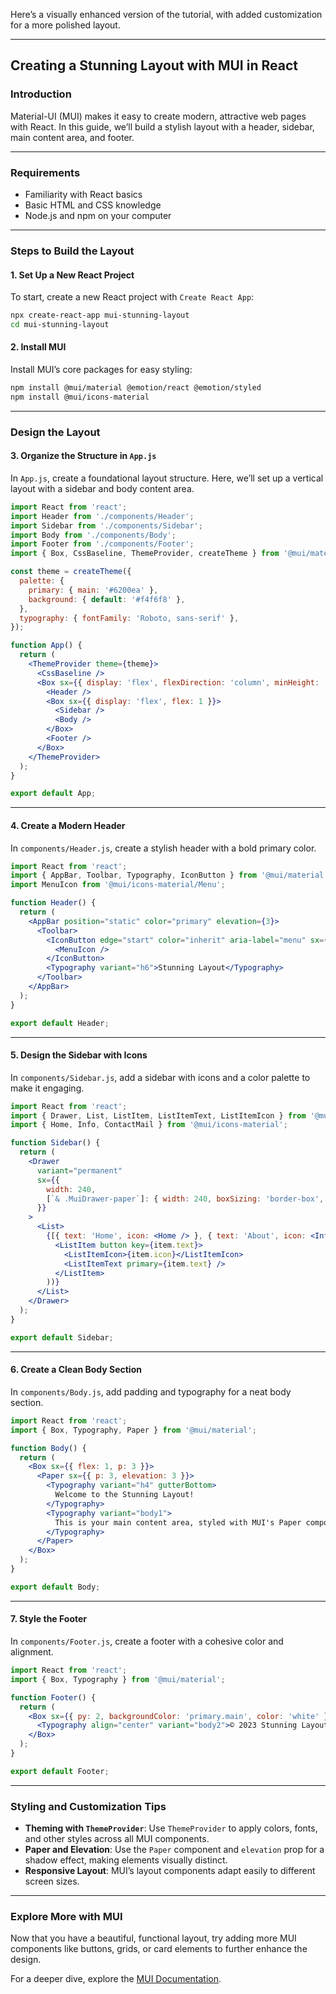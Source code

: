 Here’s a visually enhanced version of the tutorial, with added customization for a more polished layout.

---

## **Creating a Stunning Layout with MUI in React**

### **Introduction**
Material-UI (MUI) makes it easy to create modern, attractive web pages with React. In this guide, we’ll build a stylish layout with a header, sidebar, main content area, and footer. 

---

### **Requirements**
- Familiarity with React basics
- Basic HTML and CSS knowledge
- Node.js and npm on your computer

---

### **Steps to Build the Layout**

#### **1. Set Up a New React Project**
To start, create a new React project with `Create React App`:

```bash
npx create-react-app mui-stunning-layout
cd mui-stunning-layout
```

#### **2. Install MUI**
Install MUI’s core packages for easy styling:

```bash
npm install @mui/material @emotion/react @emotion/styled
npm install @mui/icons-material

```

---

### **Design the Layout**

#### **3. Organize the Structure in `App.js`**
In `App.js`, create a foundational layout structure. Here, we’ll set up a vertical layout with a sidebar and body content area.

```jsx
import React from 'react';
import Header from './components/Header';
import Sidebar from './components/Sidebar';
import Body from './components/Body';
import Footer from './components/Footer';
import { Box, CssBaseline, ThemeProvider, createTheme } from '@mui/material';

const theme = createTheme({
  palette: {
    primary: { main: '#6200ea' },
    background: { default: '#f4f6f8' },
  },
  typography: { fontFamily: 'Roboto, sans-serif' },
});

function App() {
  return (
    <ThemeProvider theme={theme}>
      <CssBaseline />
      <Box sx={{ display: 'flex', flexDirection: 'column', minHeight: '100vh' }}>
        <Header />
        <Box sx={{ display: 'flex', flex: 1 }}>
          <Sidebar />
          <Body />
        </Box>
        <Footer />
      </Box>
    </ThemeProvider>
  );
}

export default App;
```

---

#### **4. Create a Modern Header**
In `components/Header.js`, create a stylish header with a bold primary color.

```jsx
import React from 'react';
import { AppBar, Toolbar, Typography, IconButton } from '@mui/material';
import MenuIcon from '@mui/icons-material/Menu';

function Header() {
  return (
    <AppBar position="static" color="primary" elevation={3}>
      <Toolbar>
        <IconButton edge="start" color="inherit" aria-label="menu" sx={{ mr: 2 }}>
          <MenuIcon />
        </IconButton>
        <Typography variant="h6">Stunning Layout</Typography>
      </Toolbar>
    </AppBar>
  );
}

export default Header;
```

---

#### **5. Design the Sidebar with Icons**
In `components/Sidebar.js`, add a sidebar with icons and a color palette to make it engaging.

```jsx
import React from 'react';
import { Drawer, List, ListItem, ListItemText, ListItemIcon } from '@mui/material';
import { Home, Info, ContactMail } from '@mui/icons-material';

function Sidebar() {
  return (
    <Drawer
      variant="permanent"
      sx={{
        width: 240,
        [`& .MuiDrawer-paper`]: { width: 240, boxSizing: 'border-box', backgroundColor: '#f4f6f8' },
      }}
    >
      <List>
        {[{ text: 'Home', icon: <Home /> }, { text: 'About', icon: <Info /> }, { text: 'Contact', icon: <ContactMail /> }].map((item, index) => (
          <ListItem button key={item.text}>
            <ListItemIcon>{item.icon}</ListItemIcon>
            <ListItemText primary={item.text} />
          </ListItem>
        ))}
      </List>
    </Drawer>
  );
}

export default Sidebar;
```

---

#### **6. Create a Clean Body Section**
In `components/Body.js`, add padding and typography for a neat body section.

```jsx
import React from 'react';
import { Box, Typography, Paper } from '@mui/material';

function Body() {
  return (
    <Box sx={{ flex: 1, p: 3 }}>
      <Paper sx={{ p: 3, elevation: 3 }}>
        <Typography variant="h4" gutterBottom>
          Welcome to the Stunning Layout!
        </Typography>
        <Typography variant="body1">
          This is your main content area, styled with MUI's Paper component for a professional look.
        </Typography>
      </Paper>
    </Box>
  );
}

export default Body;
```

---

#### **7. Style the Footer**
In `components/Footer.js`, create a footer with a cohesive color and alignment.

```jsx
import React from 'react';
import { Box, Typography } from '@mui/material';

function Footer() {
  return (
    <Box sx={{ py: 2, backgroundColor: 'primary.main', color: 'white' }}>
      <Typography align="center" variant="body2">© 2023 Stunning Layout</Typography>
    </Box>
  );
}

export default Footer;
```

---

### **Styling and Customization Tips**

- **Theming with `ThemeProvider`**: Use `ThemeProvider` to apply colors, fonts, and other styles across all MUI components.
- **Paper and Elevation**: Use the `Paper` component and `elevation` prop for a shadow effect, making elements visually distinct.
- **Responsive Layout**: MUI’s layout components adapt easily to different screen sizes.

---

### **Explore More with MUI**
Now that you have a beautiful, functional layout, try adding more MUI components like buttons, grids, or card elements to further enhance the design.

For a deeper dive, explore the [MUI Documentation](https://mui.com/).
